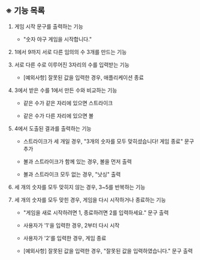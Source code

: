 ## ※ 기능 목록

1. 게임 시작 문구를 출력하는 기능

   - "숫자 야구 게임을 시작합니다."

2. 1에서 9까지 서로 다른 임의의 수 3개를 만드는 기능

3. 서로 다른 수로 이루어진 3자리의 수를 입력받는 기능

   - [예외사항] 잘못된 값을 입력한 경우, 애플리케이션 종료

4. 3에서 받은 수를 1에서 만든 수와 비교하는 기능

   - 같은 수가 같은 자리에 있으면 스트라이크

   - 같은 수가 다른 자리에 있으면 볼

5. 4에서 도출된 결과를 출력하는 기능

   - 스트라이크가 세 개일 경우, "3개의 숫자를 모두 맞히셨습니다! 게임 종료" 문구 추가

   - 볼과 스트라이크가 함께 있는 경우, 볼을 먼저 출력

   - 볼과 스트라이크 모두 없는 경우, "낫싱" 출력

6. 세 개의 숫자를 모두 맞히지 않는 경우, 3~5를 반복하는 기능

7. 세 개의 숫자를 모두 맞힌 경우, 게임을 다시 시작하거나 종료하는 기능

   - "게임을 새로 시작하려면 1, 종료하려면 2를 입력하세요." 문구 출력

   - 사용자가 '1'을 입력한 경우, 2부터 다시 시작

   - 사용자가 '2'를 입력한 경우, 게임 종료

   - [예외사항] 잘못된 값을 입력한 경우, "잘못된 값을 입력하였습니다." 문구 출력
